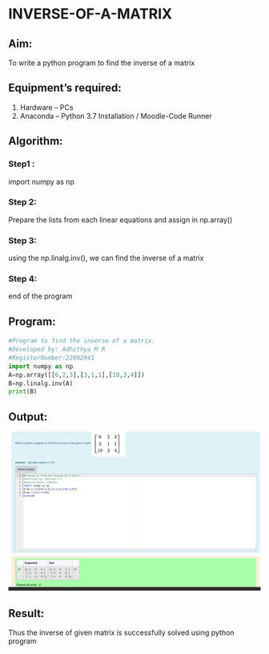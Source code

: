 # INVERSE-OF-A-MATRIX
## Aim:
To write a python program to find the inverse of a matrix
## Equipment’s required:
1. 	Hardware – PCs
2. 	Anaconda – Python 3.7 Installation / Moodle-Code Runner
## Algorithm:
### Step1 : 
import numpy as np
### Step 2: 
Prepare the lists from each linear equations and assign in np.array()
### Step 3: 
using the np.linalg.inv(), we can find the inverse of a matrix
### Step 4:
end of the program

## Program:
```python
#Program to find the inverse of a matrix.
#Developed by: Adhithya M R
#RegisterNumber:22002941
import numpy as np
A=np.array([[6,2,3],[3,1,1],[10,3,4]])
B=np.linalg.inv(A)
print(B)
```
## Output:
![](/inverse%20of%20the%20matrix1.png)
## Result:
Thus the inverse of given matrix is successfully solved using python program

